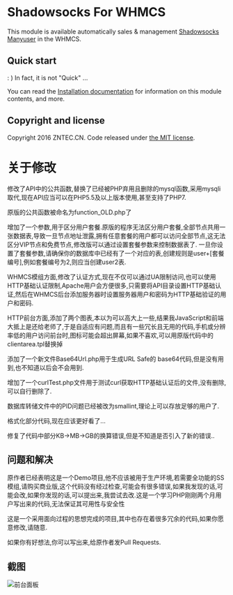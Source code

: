 # Shadowsocks For WHMCS

This module is available automatically sales & management [Shadowsocks Manyuser](https://github.com/mengskysama/shadowsocks/tree/manyuser) in the WHMCS.

## Quick start

: ) In fact, it is not "Quick" ...

You can read the [Installation documentation](https://www.zntec.cn/archives/whmcs-ss-module.html) for information on this module contents, and more.

## Copyright and license

Copyright 2016 ZNTEC.CN. Code released under [the MIT license](https://github.com/babytomas/Shadowsocks-For-WHMCS/blob/master/LICENSE).

# 关于修改

修改了API中的公共函数,替换了已经被PHP弃用且删除的mysql函数,采用mysqli取代,现在API应当可以在PHP5.5及以上版本使用,甚至支持了PHP7.

原版的公共函数被命名为function_OLD.php了

增加了一个参数,用于区分用户套餐.原版的程序无法区分用户套餐,全部节点共用一张数据表,导致一旦节点地址泄露,拥有任意套餐的用户都可以访问全部节点,这无法区分VIP节点和免费节点,修改版可以通过设置套餐参数来控制数据表了.
一旦你设置了套餐参数,请确保你的数据库中已经有了一个对应的表,创建规则是user+[套餐编号],例如套餐编号为2,则应当创建user2表.

WHMCS模组方面,修改了认证方式,现在不仅可以通过UA限制访问,也可以使用HTTP基础认证限制,Apache用户会方便很多,只需要将API目录设置HTTP基础认证,然后在WHMCS后台添加服务器时设置服务器用户和密码为HTTP基础验证的用户和密码.

HTTP前台方面,添加了两个图表,本以为可以高大上一些,结果我JavaScript和前端大抵上是还给老师了,于是自适应有问题,而且有一些冗长且无用的代码,手机或分辨率低的用户访问前台时,图标可能会超出屏幕,如果不喜欢,可以用原版代码中的clientarea.tpl替换掉

添加了一个新文件Base64Url.php用于生成URL Safe的 base64代码,但是没有用到,也不知道以后会不会用到.

增加了一个curlTest.php文件用于测试curl获取HTTP基础认证后的文件,没有删除,可以自行删除了.

数据库转储文件中的PID问题已经被改为smallint,理论上可以存放足够的用户了.

格式化部分代码,现在应该更好看了...

修复了代码中部分KB->MB->GB的换算错误,但是不知道是否引入了新的错误..

## 问题和解决

原作者已经表明这是一个Demo项目,他不应该被用于生产环境,若需要全功能的SS模组,请购买商业版,这个代码没有经过检查,可能会有很多错误,如果我发现的话,可能会改,如果你发现的话,可以提出来,我尝试去改.这是一个学习PHP刚刚两个月用户写出来的代码,无法保证其可用性与安全性

这是一个采用面向过程的思想完成的项目,其中也存在着很多冗余的代码,如果你愿意修改,请随意.

如果你有好想法,你可以写出来,给原作者发Pull Requests.

## 截图

![前台面板](https://ws1.sinaimg.cn/large/879fc274ly1fenq3ucewzj20wv0jp0vc.jpg)
